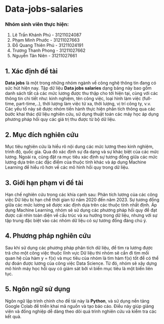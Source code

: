 # Data-jobs-salaries
### Nhóm sinh viên thực hiện:
1. Lê Trần Khánh Phú - 31211024087 
2. Phạm Minh Phước - 31211027663 
3. Đỗ Quang Thiên Phú - 31211024191 
4. Trương Thanh Phong - 31211027662 
5. Nguyễn Tân Niên - 31211027661 
## 1. Xác định đề tài  
**Data jobs** là một trong những nhóm ngành về công nghệ thông tin đang có sức hút 
hiện nay. Tập dữ liệu **Data jobs salaries** dạng bảng này bao gồm danh sách tất cả các mức 
lương được thu thập cho tới hiện tại, cùng với các thông tin chi tiết như: kinh nghiệm, tên 
công việc, loại hình làm việc (full-time, part-time,..), thời lượng làm việc từ xa, thời lượng, 
vị trí công ty, v.v. Các yếu tố này sẽ được nhóm tiến hành thực hiện phân tích thông qua 
các bước khai thác dữ liệu nghiên cứu, sử dụng thuật toán các máy học áp dụng phương 
pháp hồi quy các giá trị thu được từ bộ dữ liệu. 
## 2. Mục đích nghiên cứu   
Mục tiêu nghiên cứu là hiểu rõ nội dung các mức lương theo kinh nghiệm, trình độ, 
quốc gia. Qua đó xác định sự đa dạng và sự khác biệt của các mức lương. Ngoài ra, cũng 
đặt ra mục tiêu xác định sự tương đồng giữa các mức lương dựa trên các đặc điểm của 
thuộc tính khác và áp dụng Machine Learning để hiểu rõ hơn về các mô hình hồi quy trong 
dữ liệu. 
## 3. Giới hạn phạm vi đề tài  
Hạn chế nghiên cứu trong các khía cạnh sau: Phân tích lương của các công việc Dữ 
liệu bị hạn chế thời gian từ năm 2020 đến năm 2023. Sự tương đồng giữa các mức lương 
sẽ được xác định dựa trên các thuộc tính nhất định. Áp dụng Machine Learning, nhóm sẽ 
sử dụng các phương pháp hồi quy để đạt được cái nhìn toàn diện về cấu trúc và xu hướng 
trong dữ liệu, nhưng với sự tập trung đặc biệt vào các nhóm dữ liệu có sự tương đồng đáng 
chú ý. 
## 4. Phương pháp nghiên cứu 
Sau khi sử dụng các phương pháp phân tích dữ liệu, để tìm ra lương được trả cho 
một công việc thuộc lĩnh vực Dữ liệu thì nhóm sẽ cần đi tìm mối quan hệ của hàm y = f(x) 
và mục tiêu của nhóm là tìm hàm f(x) tốt để có thể dự đoán được lương của công việc Data 
Science. Từ đó, nhóm sẽ xây dựng mô hình máy học hồi quy có giám sát bởi vì biến mục 
tiêu là một biến liên tục.  
## 5. Ngôn ngữ sử dụng  
Ngôn ngữ lập trình chính cho đề tài này là **Python**, và sử dụng nền tảng Google 
Colab để triển khai mã nguồn và tạo báo cáo. Điều này giúp giảng viên và đồng nghiệp dễ 
dàng theo dõi quá trình nghiên cứu và kiểm tra các kết quả.
